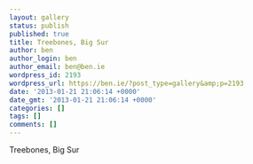 ```yaml
---
layout: gallery
status: publish
published: true
title: Treebones, Big Sur
author: ben
author_login: ben
author_email: ben@ben.ie
wordpress_id: 2193
wordpress_url: https://ben.ie/?post_type=gallery&amp;p=2193
date: '2013-01-21 21:06:14 +0000'
date_gmt: '2013-01-21 21:06:14 +0000'
categories: []
tags: []
comments: []
---
```

<p>Treebones, Big Sur</p>
